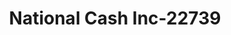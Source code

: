 ---
f_zip-code: 72143
f_state-code: AR
title: National Cash Inc-22739
f_phone: 501-268-8973
f_city-only: Searcy
f_address: 2206 East Race Avenue Suite 1 Searcy
f_location-unique-id: '22739'
slug: national-cash-inc-22739
updated-on: '2024-05-30T13:46:58.046Z'
created-on: '2024-05-30T13:36:59.803Z'
published-on: '2024-05-30T13:54:32.469Z'
f_city-state: cms/city/searcy-ar.md
f_company: cms/company/national-cash-inc.md
f_state: cms/state/arkansas.md
layout: '[payday-loan].html'
tags: payday-loan
---